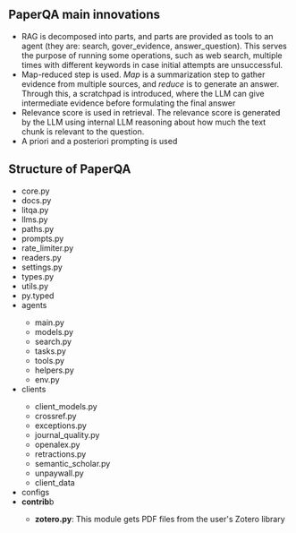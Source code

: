 ## PaperQA main innovations
<ul>
  <li>RAG is decomposed into parts, and parts are provided as tools to an agent (they are: search, gover_evidence, answer_question). This serves the purpose of running some operations, such as web search, multiple times with different keywords in case initial attempts are unsuccessful.</li>
  <li>Map-reduced step is used. <i>Map</i> is a summarization step to gather evidence from multiple sources, and <i>reduce</i> is to generate an answer. Through this, a scratchpad is introduced, where the LLM can give intermediate evidence before formulating the final answer</li>
  <li>Relevance score is used in retrieval. The relevance score is generated by the LLM using internal LLM reasoning about how much the text chunk is relevant to the question. </li>
  <li>A priori and a posteriori prompting is used</li>
</ul>

## Structure of PaperQA
<ul>
  <li>core.py</li>
  <li>docs.py</li>
  <li>litqa.py</li>
  <li>llms.py</li>
  <li>paths.py</li>
  <li>prompts.py</li>
  <li>rate_limiter.py</li>
  <li>readers.py</li>
  <li>settings.py</li>
  <li>types.py</li>
  <li>utils.py</li>
  <li>py.typed</li>
  <li>agents</li>
  <ul>
    <li>main.py</li>
    <li>models.py</li>
    <li>search.py</li>
    <li>tasks.py</li>
    <li>tools.py</li>
    <li>helpers.py</li>
    <li>env.py</li>
  </ul>
  <li>clients</li>
  <ul>
    <li>client_models.py</li>
    <li>crossref.py</li>
    <li>exceptions.py</li>
    <li>journal_quality.py</li>
    <li>openalex.py</li>
    <li>retractions.py</li>
    <li>semantic_scholar.py</li>
    <li>unpaywall.py</li>
    <li>client_data</li>
  </ul>
  <li>configs</li>
  <li><b>contrib</b>b</li>
  <ul>
    <li><b>zotero.py</b>: This module gets PDF files from the user's Zotero library</li>
  </ul>
</ul>
